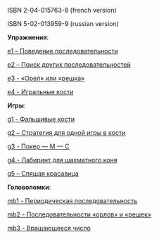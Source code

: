 ISBN 2-04-015763-8 (french version)

ISBN 5-02-013959-9 (russian version)


<strong>Упражнения</strong>:

<a href="https://github.com/indraminsk/arsac/tree/e1">e1 – Поведение последовательности</a>

<a href="https://github.com/indraminsk/arsac/tree/e2">e2 – Поиск других последовательностей</a>

<a href="https://github.com/indraminsk/arsac/tree/e3">e3 - «Орел» или «решка»</a>

<a href="https://github.com/indraminsk/arsac/tree/e4">e4 - Игральные кости</a>


<strong>Игры</strong>:

<a href="https://github.com/indraminsk/arsac/tree/g1">g1 - Фальшивые кости</a>

<a href="https://github.com/indraminsk/arsac/tree/g2">g2 – Стратегия для одной игры в кости</a>

<a href="https://github.com/indraminsk/arsac/tree/g3">g3 - Покер — М — С</a>

<a href="https://github.com/indraminsk/arsac/tree/g4">g4 - Лабиринт для шахматного коня</a>

<a href="https://github.com/indraminsk/arsac/tree/g5">g5 – Спящая красавица</a>


<strong>Головоломки</strong>:

<a href="https://github.com/indraminsk/arsac/tree/mb1">mb1 - Периодическая последовательность</a>

<a href="https://github.com/indraminsk/arsac/tree/mb2">mb2 - Последовательности «орлов» и «решек»</a>

<a href="https://github.com/indraminsk/arsac/tree/mb3">mb3 - Вращающееся число</a>
